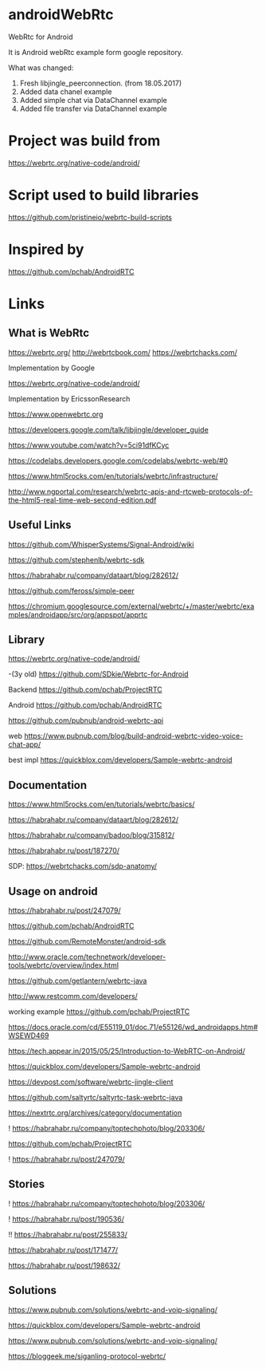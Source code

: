 # androidWebRtc
WebRtc for Android

It is Android webRtc example form google repository.

What was changed:
1. Fresh libjingle_peerconnection. (from 18.05.2017)
2. Added data chanel example
3. Added simple chat via DataChannel example
4. Added file transfer via DataChannel example

# Project was build from
https://webrtc.org/native-code/android/

# Script used to build libraries
https://github.com/pristineio/webrtc-build-scripts

# Inspired by
https://github.com/pchab/AndroidRTC


# Links

## What is WebRtc

https://webrtc.org/
http://webrtcbook.com/
https://webrtchacks.com/

Implementation by Google

https://webrtc.org/native-code/android/

Implementation by EricssonResearch

https://www.openwebrtc.org

https://developers.google.com/talk/libjingle/developer_guide

https://www.youtube.com/watch?v=5ci91dfKCyc

https://codelabs.developers.google.com/codelabs/webrtc-web/#0

https://www.html5rocks.com/en/tutorials/webrtc/infrastructure/

http://www.ngportal.com/research/webrtc-apis-and-rtcweb-protocols-of-the-html5-real-time-web-second-edition.pdf

## Useful Links

https://github.com/WhisperSystems/Signal-Android/wiki

https://github.com/stephenlb/webrtc-sdk

https://habrahabr.ru/company/dataart/blog/282612/

https://github.com/feross/simple-peer

https://chromium.googlesource.com/external/webrtc/+/master/webrtc/examples/androidapp/src/org/appspot/apprtc

## Library

https://webrtc.org/native-code/android/

-(3y old) https://github.com/SDkie/Webrtc-for-Android

Backend https://github.com/pchab/ProjectRTC

Android https://github.com/pchab/AndroidRTC

https://github.com/pubnub/android-webrtc-api

web https://www.pubnub.com/blog/build-android-webrtc-video-voice-chat-app/

best impl https://quickblox.com/developers/Sample-webrtc-android

## Documentation

https://www.html5rocks.com/en/tutorials/webrtc/basics/

https://habrahabr.ru/company/dataart/blog/282612/

https://habrahabr.ru/company/badoo/blog/315812/

https://habrahabr.ru/post/187270/

SDP: https://webrtchacks.com/sdp-anatomy/

## Usage on android

https://habrahabr.ru/post/247079/

https://github.com/pchab/AndroidRTC

https://github.com/RemoteMonster/android-sdk

http://www.oracle.com/technetwork/developer-tools/webrtc/overview/index.html

https://github.com/getlantern/webrtc-java

http://www.restcomm.com/developers/

working example https://github.com/pchab/ProjectRTC

https://docs.oracle.com/cd/E55119_01/doc.71/e55126/wd_androidapps.htm#WSEWD469

https://tech.appear.in/2015/05/25/Introduction-to-WebRTC-on-Android/

https://quickblox.com/developers/Sample-webrtc-android

https://devpost.com/software/webrtc-jingle-client

https://github.com/saltyrtc/saltyrtc-task-webrtc-java

https://nextrtc.org/archives/category/documentation

! https://habrahabr.ru/company/toptechphoto/blog/203306/

https://github.com/pchab/ProjectRTC

! https://habrahabr.ru/post/247079/

## Stories

! https://habrahabr.ru/company/toptechphoto/blog/203306/

! https://habrahabr.ru/post/190536/

!! https://habrahabr.ru/post/255833/

https://habrahabr.ru/post/171477/

https://habrahabr.ru/post/198632/

## Solutions

https://www.pubnub.com/solutions/webrtc-and-voip-signaling/

https://quickblox.com/developers/Sample-webrtc-android

https://www.pubnub.com/solutions/webrtc-and-voip-signaling/

https://bloggeek.me/siganling-protocol-webrtc/


